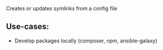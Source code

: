 Creates or updates symlinks from a config file

## Use-cases:

* Develop packages locally (composer, npm, ansible-galaxy)
